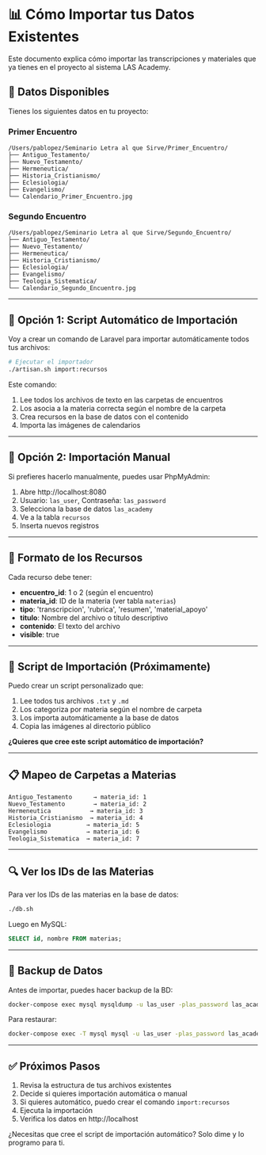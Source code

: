 # 📊 Cómo Importar tus Datos Existentes

Este documento explica cómo importar las transcripciones y materiales que ya tienes en el proyecto al sistema LAS Academy.

## 📁 Datos Disponibles

Tienes los siguientes datos en tu proyecto:

### Primer Encuentro
```
/Users/pablopez/Seminario Letra al que Sirve/Primer_Encuentro/
├── Antiguo_Testamento/
├── Nuevo_Testamento/
├── Hermeneutica/
├── Historia_Cristianismo/
├── Eclesiologia/
├── Evangelismo/
└── Calendario_Primer_Encuentro.jpg
```

### Segundo Encuentro
```
/Users/pablopez/Seminario Letra al que Sirve/Segundo_Encuentro/
├── Antiguo_Testamento/
├── Nuevo_Testamento/
├── Hermeneutica/
├── Historia_Cristianismo/
├── Eclesiologia/
├── Evangelismo/
├── Teologia_Sistematica/
└── Calendario_Segundo_Encuentro.jpg
```

---

## 🔄 Opción 1: Script Automático de Importación

Voy a crear un comando de Laravel para importar automáticamente todos tus archivos:

```bash
# Ejecutar el importador
./artisan.sh import:recursos
```

Este comando:
1. Lee todos los archivos de texto en las carpetas de encuentros
2. Los asocia a la materia correcta según el nombre de la carpeta
3. Crea recursos en la base de datos con el contenido
4. Importa las imágenes de calendarios

---

## 🔄 Opción 2: Importación Manual

Si prefieres hacerlo manualmente, puedes usar PhpMyAdmin:

1. Abre http://localhost:8080
2. Usuario: `las_user`, Contraseña: `las_password`
3. Selecciona la base de datos `las_academy`
4. Ve a la tabla `recursos`
5. Inserta nuevos registros

---

## 📝 Formato de los Recursos

Cada recurso debe tener:

- **encuentro_id**: 1 o 2 (según el encuentro)
- **materia_id**: ID de la materia (ver tabla `materias`)
- **tipo**: 'transcripcion', 'rubrica', 'resumen', 'material_apoyo'
- **titulo**: Nombre del archivo o título descriptivo
- **contenido**: El texto del archivo
- **visible**: true

---

## 🎯 Script de Importación (Próximamente)

Puedo crear un script personalizado que:

1. Lee todos tus archivos `.txt` y `.md`
2. Los categoriza por materia según el nombre de carpeta
3. Los importa automáticamente a la base de datos
4. Copia las imágenes al directorio público

**¿Quieres que cree este script automático de importación?**

---

## 📋 Mapeo de Carpetas a Materias

```
Antiguo_Testamento      → materia_id: 1
Nuevo_Testamento        → materia_id: 2
Hermeneutica           → materia_id: 3
Historia_Cristianismo  → materia_id: 4
Eclesiologia          → materia_id: 5
Evangelismo           → materia_id: 6
Teologia_Sistematica  → materia_id: 7
```

---

## 🔍 Ver los IDs de las Materias

Para ver los IDs de las materias en la base de datos:

```bash
./db.sh
```

Luego en MySQL:
```sql
SELECT id, nombre FROM materias;
```

---

## 💾 Backup de Datos

Antes de importar, puedes hacer backup de la BD:

```bash
docker-compose exec mysql mysqldump -u las_user -plas_password las_academy > backup.sql
```

Para restaurar:
```bash
docker-compose exec -T mysql mysql -u las_user -plas_password las_academy < backup.sql
```

---

## ✅ Próximos Pasos

1. Revisa la estructura de tus archivos existentes
2. Decide si quieres importación automática o manual
3. Si quieres automático, puedo crear el comando `import:recursos`
4. Ejecuta la importación
5. Verifica los datos en http://localhost

¿Necesitas que cree el script de importación automático? Solo dime y lo programo para ti.
